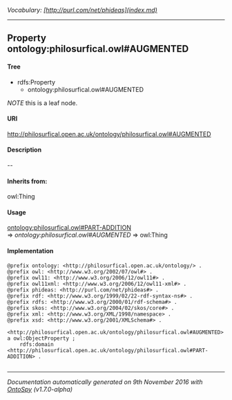 _Vocabulary: [http://purl.com/net/phideas](index.md)_ 

---	
	




    


## Property ontology:philosurfical.owl#AUGMENTED


#### Tree

* rdfs:Property
    * ontology:philosurfical.owl#AUGMENTED





*NOTE* this is a leaf node.


#### URI
http://philosurfical.open.ac.uk/ontology/philosurfical.owl#AUGMENTED

#### Description
--


#### Inherits from:
owl:Thing



#### Usage


[ontology:philosurfical.owl#PART-ADDITION](class-ontologyphilosurficalowlpart-addition.md) 
=&gt;&nbsp;_ontology:philosurfical.owl#AUGMENTED_&nbsp;=&gt;&nbsp;owl:Thing

#### Implementation
```
@prefix ontology: <http://philosurfical.open.ac.uk/ontology/> .
@prefix owl: <http://www.w3.org/2002/07/owl#> .
@prefix owl11: <http://www.w3.org/2006/12/owl11#> .
@prefix owl11xml: <http://www.w3.org/2006/12/owl11-xml#> .
@prefix phideas: <http://purl.com/net/phideas#> .
@prefix rdf: <http://www.w3.org/1999/02/22-rdf-syntax-ns#> .
@prefix rdfs: <http://www.w3.org/2000/01/rdf-schema#> .
@prefix skos: <http://www.w3.org/2004/02/skos/core#> .
@prefix xml: <http://www.w3.org/XML/1998/namespace> .
@prefix xsd: <http://www.w3.org/2001/XMLSchema#> .

<http://philosurfical.open.ac.uk/ontology/philosurfical.owl#AUGMENTED> a owl:ObjectProperty ;
    rdfs:domain <http://philosurfical.open.ac.uk/ontology/philosurfical.owl#PART-ADDITION> .


```










---

_Documentation automatically generated on 9th November 2016 with [OntoSpy](http://ontospy.readthedocs.org/ "Open") (v1.7.0-alpha)_